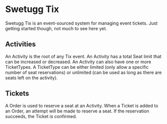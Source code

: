 Swetugg Tix
===========

Swetugg Tix is an event-sourced system for managing event tickets. Just getting started though, not much to see here yet.

Activities
----------

An Activity is the root of any Tix event. An Activity has a total Seat limit that can be increased or decreased. An Activity can also have one or more TicketTypes. A TicketType can be either limited (only allow a specific number of seat reservations) or unlimited (can be used as long as there are seats left on the activity).

Tickets
-------
A Order is used to reserve a seat at an Activity. When a Ticket is added to an Order, an attempt will be made to reserve a seat. If the reservation succeeds, the Ticket is confirmed. 